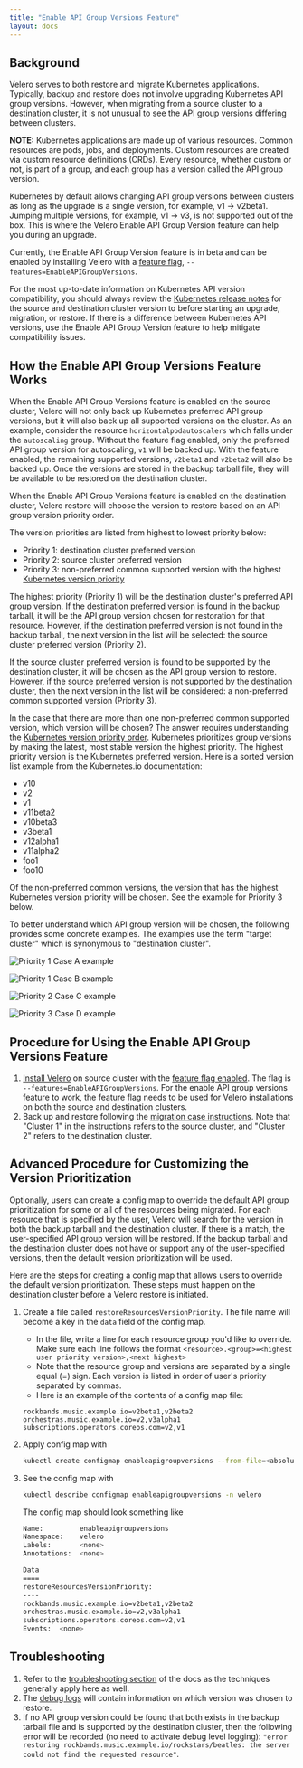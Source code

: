 ```yaml
---
title: "Enable API Group Versions Feature"
layout: docs
---
```


## Background

Velero serves to both restore and migrate Kubernetes applications. Typically, backup and restore does not involve upgrading Kubernetes API group versions. However, when migrating from a source cluster to a destination cluster, it is not unusual to see the API group versions differing between clusters.  

**NOTE:** Kubernetes applications are made up of various resources. Common resources are pods, jobs, and deployments. Custom resources are created via custom resource definitions (CRDs). Every resource, whether custom or not, is part of a group, and each group has a version called the API group version.

Kubernetes by default allows changing API group versions between clusters as long as the upgrade is a single version, for example, v1 -> v2beta1. Jumping multiple versions, for example, v1 -> v3, is not supported out of the box. This is where the Velero Enable API Group Version feature can help you during an upgrade.

Currently, the Enable API Group Version feature is in beta and can be enabled by installing Velero with a [feature flag](https://velero.io/docs/latest/customize-installation/#enable-server-side-features), `--features=EnableAPIGroupVersions`.

For the most up-to-date information on Kubernetes API version compatibility, you should always review the [Kubernetes release notes](https://github.com/kubernetes/kubernetes/tree/master/CHANGELOG) for the source and destination cluster version to before starting an upgrade, migration, or restore. If there is a difference between Kubernetes API versions, use the Enable API Group Version feature to help mitigate compatibility issues.

## How the Enable API Group Versions Feature Works

When the Enable API Group Versions feature is enabled on the source cluster, Velero will not only back up Kubernetes preferred API group versions, but it will also back up all supported versions on the cluster. As an example, consider the resource `horizontalpodautoscalers` which falls under the `autoscaling` group. Without the feature flag enabled, only the preferred API group version for autoscaling, `v1` will be backed up. With the feature enabled, the remaining supported versions, `v2beta1` and `v2beta2` will also be backed up. Once the versions are stored in the backup tarball file, they will be available to be restored on the destination cluster.

When the Enable API Group Versions feature is enabled on the destination cluster, Velero restore will choose the version to restore based on an API group version priority order.

The version priorities are listed from highest to lowest priority below:

- Priority 1: destination cluster preferred version
- Priority 2: source cluster preferred version
- Priority 3: non-preferred common supported version with the highest [Kubernetes version priority](https://kubernetes.io/docs/tasks/extend-kubernetes/custom-resources/custom-resource-definition-versioning/#version-priority)

The highest priority (Priority 1) will be the destination cluster's preferred API group version. If the destination preferred version is found in the backup tarball, it will be the API group version chosen for restoration for that resource. However, if the destination preferred version is not found in the backup tarball, the next version in the list will be selected: the source cluster preferred version (Priority 2).

If the source cluster preferred version is found to be supported by the destination cluster, it will be chosen as the API group version to restore. However, if the source preferred version is not supported by the destination cluster, then the next version in the list will be considered: a non-preferred common supported version (Priority 3).

In the case that there are more than one non-preferred common supported version, which version will be chosen? The answer requires understanding the [Kubernetes version priority order](https://kubernetes.io/docs/tasks/extend-kubernetes/custom-resources/custom-resource-definition-versioning/#version-priority). Kubernetes prioritizes group versions by making the latest, most stable version the highest priority. The highest priority version is the Kubernetes preferred version. Here is a sorted version list example from the Kubernetes.io documentation:

- v10
- v2
- v1
- v11beta2
- v10beta3
- v3beta1
- v12alpha1
- v11alpha2
- foo1
- foo10

Of the non-preferred common versions, the version that has the highest Kubernetes version priority will be chosen. See the example for Priority 3 below.

To better understand which API group version will be chosen, the following provides some concrete examples. The examples use the term "target cluster" which is synonymous to "destination cluster".

![Priority 1 Case A example](/docs/main/img/gv_priority1-caseA.png)

![Priority 1 Case B example](/docs/main/img/gv_priority1-caseB.png)

![Priority 2 Case C example](/docs/main/img/gv_priority2-caseC.png)

![Priority 3 Case D example](/docs/main/img/gv_priority3-caseD.png)

## Procedure for Using the Enable API Group Versions Feature

1. [Install Velero](https://velero.io/docs/latest/basic-install/) on source cluster with the [feature flag enabled](https://velero.io/docs/latest/customize-installation/#enable-server-side-features). The flag is `--features=EnableAPIGroupVersions`. For the enable API group versions feature to work, the feature flag needs to be used for Velero installations on both the source and destination clusters.
2. Back up and restore following the [migration case instructions](https://velero.io/docs/latest/migration-case/). Note that "Cluster 1" in the instructions refers to the source cluster, and "Cluster 2" refers to the destination cluster.

## Advanced Procedure for Customizing the Version Prioritization

Optionally, users can create a config map to override the default API group prioritization for some or all of the resources being migrated. For each resource that is specified by the user, Velero will search for the version in both the backup tarball and the destination cluster. If there is a match, the user-specified API group version will be restored. If the backup tarball and the destination cluster does not have or support any of the user-specified versions, then the default version prioritization will be used.

Here are the steps for creating a config map that allows users to override the default version prioritization. These steps must happen on the destination cluster before a Velero restore is initiated.

1. Create a file called `restoreResourcesVersionPriority`. The file name will become a key in the `data` field of the config map.
    - In the file, write a line for each resource group you'd like to override. Make sure each line follows the format `<resource>.<group>=<highest user priority version>,<next highest>`
    - Note that the resource group and versions are separated by a single equal (=) sign. Each version is listed in order of user's priority separated by commas.
    - Here is an example of the contents of a config map file:

    ```cm
    rockbands.music.example.io=v2beta1,v2beta2
    orchestras.music.example.io=v2,v3alpha1
    subscriptions.operators.coreos.com=v2,v1
    ```

2. Apply config map with

    ```bash
    kubectl create configmap enableapigroupversions --from-file=<absolute path>/restoreResourcesVersionPriority -n velero
    ```

3. See the config map with

    ```bash
    kubectl describe configmap enableapigroupversions -n velero
    ```

    The config map should look something like

    ```bash
    Name:         enableapigroupversions
    Namespace:    velero
    Labels:       <none>
    Annotations:  <none>

    Data
    ====
    restoreResourcesVersionPriority:
    ----
    rockbands.music.example.io=v2beta1,v2beta2
    orchestras.music.example.io=v2,v3alpha1
    subscriptions.operators.coreos.com=v2,v1
    Events:  <none>
    ```

## Troubleshooting

1. Refer to the [troubleshooting section](https://velero.io/docs/latest/troubleshooting/) of the docs as the techniques generally apply here as well.
2. The [debug logs](https://velero.io/docs/latest/troubleshooting/#getting-velero-debug-logs) will contain information on which version was chosen to restore.
3. If no API group version could be found that both exists in the backup tarball file and is supported by the destination cluster, then the following error will be recorded (no need to activate debug level logging): `"error restoring rockbands.music.example.io/rockstars/beatles: the server could not find the requested resource"`.
